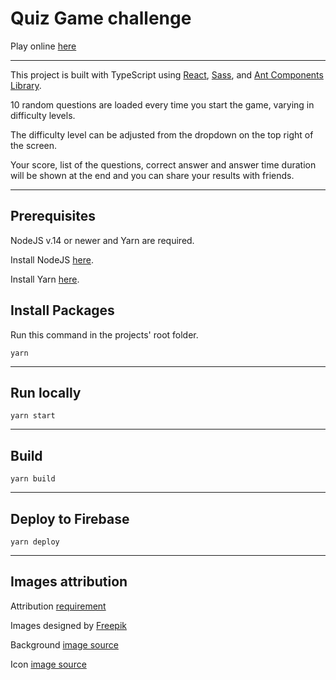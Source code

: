 # Quiz Game challenge

Play online [here](https://quiz.lexer.dev/)  
  
---  
    
This project is built with TypeScript using [React](https://github.com/facebook/react/), [Sass](https://sass-lang.com/), and [Ant Components Library](https://ant.design/components/overview/).

10 random questions are loaded every time you start the game, varying in difficulty levels.

The difficulty level can be adjusted from the dropdown on the top right of the screen.

Your score, list of the questions, correct answer and answer time duration will be shown at the end and you can share your results with  friends.

---

## Prerequisites

NodeJS v.14 or newer and Yarn are required.  
  
Install NodeJS [here](https://nodejs.dev/).  
  
Install Yarn [here](https://classic.yarnpkg.com/en/docs/install/#mac-stable).  


## Install Packages

Run this command in the projects' root folder.  
```
yarn
```

---

## Run locally

```
yarn start
```

---

## Build

```
yarn build
```

---

## Deploy to Firebase

```
yarn deploy
```

  
  
---  
  
  

## Images attribution

Attribution [requirement](https://support.freepik.com/hc/en-us/articles/208976585-Attribution-How-when-and-where-)

Images designed by [Freepik](https://www.freepik.com)

Background [image source](https://www.freepik.com/free-photo/yellow-rectangular-wooden-box-drawn-face-outline-with-chalk-blackboard_2810400.htm#page=1&query=quiz&position=22)  

Icon [image source](https://www.freepik.com/free-vector/question-mark-made-with-particles-background_12438283.htm#page=1&query=quiz%20background&position=12)  
